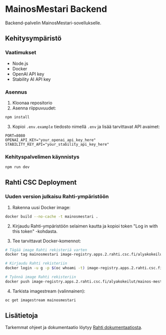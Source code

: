 # MainosMestari Backend

Backend-palvelin MainosMestari-sovellukselle.

## Kehitysympäristö

### Vaatimukset

- Node.js
- Docker
- OpenAI API key
- Stability AI API key

### Asennus

1. Kloonaa repositorio
2. Asenna riippuvuudet:

```bash
npm install
```

3. Kopioi `.env.example` tiedosto nimellä `.env` ja lisää tarvittavat API avaimet:

```env
PORT=8080
OPENAI_API_KEY="your_openai_api_key_here"
STABILITY_KEY_API="your_stability_api_key_here"
```

### Kehityspalvelimen käynnistys

```bash
npm run dev
```

## Rahti CSC Deployment

### Uuden version julkaisu Rahti-ympäristöön

1. Rakenna uusi Docker image:

```bash
docker build --no-cache -t mainosmestari .
```

2. Kirjaudu Rahti-ympäristöön selaimen kautta ja kopioi token "Log in with this token" -kohdasta.

3. Tee tarvittavat Docker-komennot:

```bash
# Tägää image Rahti rekisteriä varten
docker tag mainosmestari image-registry.apps.2.rahti.csc.fi/alyakokeilut/mainos-mestari-opiskelijat:latest

# Kirjaudu Rahti rekisteriin
docker login -u g -p $(oc whoami -t) image-registry.apps.2.rahti.csc.fi

# Työnnä image Rahti rekisteriin
docker push image-registry.apps.2.rahti.csc.fi/alyakokeilut/mainos-mestari-opiskelijat:latest
```

4. Tarkista imagestream (valinnainen):

```bash
oc get imagestream mainosmestari
```

## Lisätietoja

Tarkemmat ohjeet ja dokumentaatio löytyy [Rahti dokumentaatiosta](https://docs.csc.fi/cloud/rahti2/).

